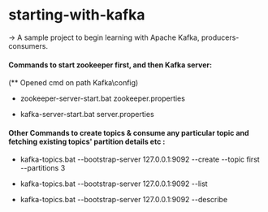 # starting-with-kafka

-> A sample project to begin learning with Apache Kafka, producers-consumers.

#### Commands to start zookeeper first, and then Kafka server:
(** Opened cmd on path Kafka\config)

* zookeeper-server-start.bat zookeeper.properties

* kafka-server-start.bat server.properties

#### Other Commands to create topics & consume any particular topic and fetching existing topics' partition details etc :

* kafka-topics.bat --bootstrap-server 127.0.0.1:9092 --create --topic first --partitions 3

* kafka-topics.bat --bootstrap-server 127.0.0.1:9092 --list

* kafka-topics.bat --bootstrap-server 127.0.0.1:9092 --describe

